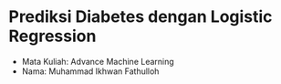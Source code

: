 # Prediksi Diabetes dengan Logistic Regression

- Mata Kuliah: Advance Machine Learning
- Nama: Muhammad Ikhwan Fathulloh